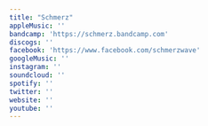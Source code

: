 ```yaml
---
title: "Schmerz"
appleMusic: ''
bandcamp: 'https://schmerz.bandcamp.com'
discogs: ''
facebook: 'https://www.facebook.com/schmerzwave'
googleMusic: ''
instagram: ''
soundcloud: ''
spotify: ''
twitter: ''
website: ''
youtube: ''
---
```

